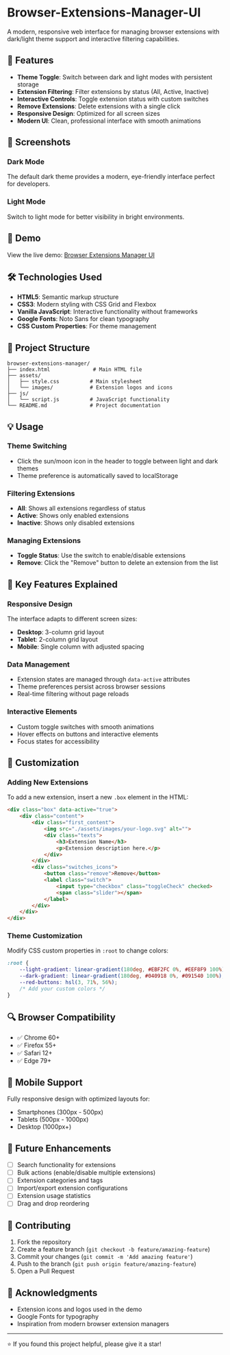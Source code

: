 # Browser-Extensions-Manager-UI


A modern, responsive web interface for managing browser extensions with dark/light theme support and interactive filtering capabilities.

## 🌟 Features

- **Theme Toggle**: Switch between dark and light modes with persistent storage
- **Extension Filtering**: Filter extensions by status (All, Active, Inactive)
- **Interactive Controls**: Toggle extension status with custom switches
- **Remove Extensions**: Delete extensions with a single click
- **Responsive Design**: Optimized for all screen sizes
- **Modern UI**: Clean, professional interface with smooth animations

## 🎨 Screenshots

### Dark Mode
The default dark theme provides a modern, eye-friendly interface perfect for developers.

### Light Mode
Switch to light mode for better visibility in bright environments.

## 🚀 Demo

View the live demo: [Browser Extensions Manager UI](https://reemabdelkader.github.io/Browser-Extensions-Manager-UI/)

## 🛠️ Technologies Used

- **HTML5**: Semantic markup structure
- **CSS3**: Modern styling with CSS Grid and Flexbox
- **Vanilla JavaScript**: Interactive functionality without frameworks
- **Google Fonts**: Noto Sans for clean typography
- **CSS Custom Properties**: For theme management

## 📁 Project Structure

```
browser-extensions-manager/
├── index.html              # Main HTML file
├── assets/
│   ├── style.css          # Main stylesheet
│   └── images/            # Extension logos and icons
├── js/
│   └── script.js          # JavaScript functionality
└── README.md              # Project documentation
```

## 💡 Usage

### Theme Switching
- Click the sun/moon icon in the header to toggle between light and dark themes
- Theme preference is automatically saved to localStorage

### Filtering Extensions
- **All**: Shows all extensions regardless of status
- **Active**: Shows only enabled extensions
- **Inactive**: Shows only disabled extensions

### Managing Extensions
- **Toggle Status**: Use the switch to enable/disable extensions
- **Remove**: Click the "Remove" button to delete an extension from the list

## 🎯 Key Features Explained

### Responsive Design
The interface adapts to different screen sizes:
- **Desktop**: 3-column grid layout
- **Tablet**: 2-column grid layout
- **Mobile**: Single column with adjusted spacing

### Data Management
- Extension states are managed through `data-active` attributes
- Theme preferences persist across browser sessions
- Real-time filtering without page reloads

### Interactive Elements
- Custom toggle switches with smooth animations
- Hover effects on buttons and interactive elements
- Focus states for accessibility

## 🎨 Customization

### Adding New Extensions
To add a new extension, insert a new `.box` element in the HTML:

```html
<div class="box" data-active="true">
    <div class="content">
        <div class="first_content">
            <img src="./assets/images/your-logo.svg" alt="">
            <div class="texts">
                <h3>Extension Name</h3>
                <p>Extension description here.</p>
            </div>
        </div>
        <div class="switches_icons">
            <button class="remove">Remove</button>
            <label class="switch">
                <input type="checkbox" class="toggleCheck" checked>
                <span class="slider"></span>
            </label>
        </div>
    </div>
</div>
```

### Theme Customization
Modify CSS custom properties in `:root` to change colors:

```css
:root {
    --light-gradient: linear-gradient(180deg, #EBF2FC 0%, #EEF8F9 100%);
    --dark-gradient: linear-gradient(180deg, #040918 0%, #091540 100%);
    --red-buttons: hsl(3, 71%, 56%);
    /* Add your custom colors */
}
```

## 🔍 Browser Compatibility

- ✅ Chrome 60+
- ✅ Firefox 55+
- ✅ Safari 12+
- ✅ Edge 79+

## 📱 Mobile Support

Fully responsive design with optimized layouts for:
- Smartphones (300px - 500px)
- Tablets (500px - 1000px)
- Desktop (1000px+)

## 🚧 Future Enhancements

- [ ] Search functionality for extensions
- [ ] Bulk actions (enable/disable multiple extensions)
- [ ] Extension categories and tags
- [ ] Import/export extension configurations
- [ ] Extension usage statistics
- [ ] Drag and drop reordering

## 🤝 Contributing

1. Fork the repository
2. Create a feature branch (`git checkout -b feature/amazing-feature`)
3. Commit your changes (`git commit -m 'Add amazing feature'`)
4. Push to the branch (`git push origin feature/amazing-feature`)
5. Open a Pull Request

## 🙏 Acknowledgments

- Extension icons and logos used in the demo
- Google Fonts for typography
- Inspiration from modern browser extension managers

---

⭐ If you found this project helpful, please give it a star!
